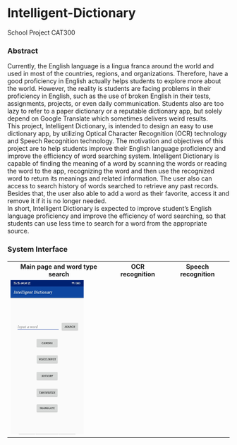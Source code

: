 # Intelligent-Dictionary
School Project CAT300

### Abstract
Currently, the English language is a lingua franca around the world and used in most of the countries, regions, and organizations. Therefore, have a good proficiency in English actually helps students to explore more about the world. However, the reality is students are facing problems in their proficiency in English, such as the use of broken English in their tests, assignments, projects, or even daily communication. Students also are too lazy to refer to a paper dictionary or a reputable dictionary app, but solely depend on Google Translate which sometimes delivers weird results.\
	This project, Intelligent Dictionary, is intended to design an easy to use dictionary app, by utilizing Optical Character Recognition (OCR) technology and Speech Recognition technology. The motivation and objectives of this project are to help students improve their English language proficiency and improve the efficiency of word searching system. Intelligent Dictionary is capable of finding the meaning of a word by scanning the words or reading the word to the app, recognizing the word and then use the recognized word to return its meanings and related information. The user also can access to search history of words searched to retrieve any past records. Besides that, the user also able to add a word as their favorite, access it and remove it if it is no longer needed.\
	In short, Intelligent Dictionary is expected to improve student’s English language proficiency and improve the efficiency of word searching, so that students can use less time to search for a word from the appropriate source.

### System Interface
<table style="width:100%">
  <tr>
    <th>Main page and word type search</th>
    <th>OCR recognition</th> 
    <th>Speech recognition</th>
  </tr>
  <tr>
    <td><img src="/result/main.png" height="350px"></td>
    <td><img src="/result/ocr.png" height="350px></td>
    <td><img src="/result/speech.png" height="350px></td>
  </tr>
  <tr>
    <th>Searched history list</th>
    <th>Favorite list</th>
    <th>Word meaning page</th>
  </tr>
  <tr>
    <td><img src="/result/history.png" height="350px></td>
    <td><img src="/result/favorite.png" height="350px></td>
    <td><img src="/result/meaning.png" height="350px></td>
  </tr>
</table>

